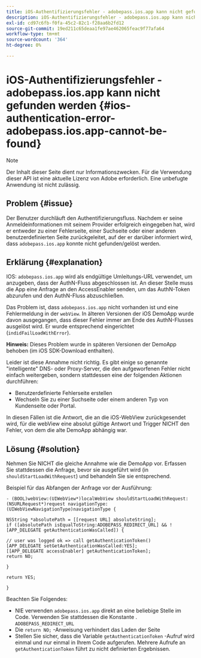 ```yaml
---
title: iOS-Authentifizierungsfehler - adobepass.ios.app kann nicht gefunden werden
description: iOS-Authentifizierungsfehler - adobepass.ios.app kann nicht gefunden werden
exl-id: cd97c6fb-f0fa-45c2-82c1-f28aa6b2fd12
source-git-commit: 19ed211c65deaa1fe97ae462065feac9f77afa64
workflow-type: tm+mt
source-wordcount: '364'
ht-degree: 0%

---
```


# iOS-Authentifizierungsfehler - adobepass.ios.app kann nicht gefunden werden {#ios-authentication-error-adobepass.ios.app-cannot-be-found}

>[!NOTE]
>
>Der Inhalt dieser Seite dient nur Informationszwecken. Für die Verwendung dieser API ist eine aktuelle Lizenz von Adobe erforderlich. Eine unbefugte Anwendung ist nicht zulässig.

## Problem {#issue}

Der Benutzer durchläuft den Authentifizierungsfluss. Nachdem er seine Anmeldeinformationen mit seinem Provider erfolgreich eingegeben hat, wird er entweder zu einer Fehlerseite, einer Suchseite oder einer anderen benutzerdefinierten Seite zurückgeleitet, auf der er darüber informiert wird, dass `adobepass.ios.app` konnte nicht gefunden/gelöst werden.

## Erklärung {#explanation}

IOS: `adobepass.ios.app` wird als endgültige Umleitungs-URL verwendet, um anzugeben, dass der AuthN-Fluss abgeschlossen ist. An dieser Stelle muss die App eine Anfrage an den AccessEnabler senden, um das AuthN-Token abzurufen und den AuthN-Fluss abzuschließen.

Das Problem ist, dass `adobepass.ios.app` nicht vorhanden ist und eine Fehlermeldung in der `webView`. In älteren Versionen der iOS DemoApp wurde davon ausgegangen, dass dieser Fehler immer am Ende des AuthN-Flusses ausgelöst wird. Er wurde entsprechend eingerichtet (`indidFailLoadWithError`).

**Hinweis:** Dieses Problem wurde in späteren Versionen der DemoApp behoben (im iOS SDK-Download enthalten).

Leider ist diese Annahme nicht richtig. Es gibt einige so genannte &quot;intelligente&quot; DNS- oder Proxy-Server, die den aufgeworfenen Fehler nicht einfach weitergeben, sondern stattdessen eine der folgenden Aktionen durchführen:

- Benutzerdefinierte Fehlerseite erstellen
- Wechseln Sie zu einer Suchseite oder einem anderen Typ von Kundenseite oder Portal.

In diesen Fällen ist die Antwort, die an die iOS-WebView zurückgesendet wird, für die webView eine absolut gültige Antwort und Trigger NICHT den Fehler, von dem die alte DemoApp abhängig war.

## Lösung {#solution}

Nehmen Sie NICHT die gleiche Annahme wie die DemoApp vor. Erfassen Sie stattdessen die Anfrage, bevor sie ausgeführt wird (in `shouldStartLoadWithRequest`) und behandeln Sie sie entsprechend.

Beispiel für das Abfangen der Anfrage vor der Ausführung:

```obj-c
- (BOOL)webView:(UIWebView*)localWebView shouldStartLoadWithRequest:(NSURLRequest*)request navigationType:(UIWebViewNavigationType)navigationType {

NSString *absolutePath = [[request URL] absoluteString]; 
if ([absolutePath isEqualToString:ADOBEPASS_REDIRECT_URL] && ![APP_DELEGATE getAuthenticationWasCalled]) {

// user was logged ok => call getAuthenticationToken() 
[APP_DELEGATE setGetAuthenticationWasCalled:YES]; 
[[APP_DELEGATE accessEnabler] getAuthenticationToken];
return NO;

}

return YES;

}
```

Beachten Sie Folgendes:

- NIE verwenden `adobepass.ios.app` direkt an eine beliebige Stelle im Code. Verwenden Sie stattdessen die Konstante . `ADOBEPASS_REDIRECT_URL`
- Die `return NO;` -Anweisung verhindert das Laden der Seite
- Stellen Sie sicher, dass die Variable `getAuthenticationToken` -Aufruf wird einmal und nur einmal in Ihrem Code aufgerufen. Mehrere Aufrufe an `getAuthenticationToken` führt zu nicht definierten Ergebnissen.
